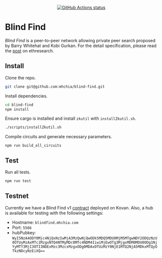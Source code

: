 <p align="center">
  <a href="https://github.com/mhchia/blind-find/actions?workflow=nodejs"><img alt="GitHub Actions status" src="https://github.com/mhchia/blind-find/workflows/nodejs/badge.svg"></a>
</p>

# Blind Find
*Blind Find* is a peer-to-peer network allowing private peer search proposed by Barry Whitehat and Kobi Gurkan. For the detail specification, please read the [post][blind-find-ethresearch] on ethresearch.

## Install

Clone the repo.
```bash
git clone git@github.com:mhchia/blind-find.git
```

Install dependencies.
```bash
cd blind-find
npm install
```

Ensure cargo is installed and install `zkutil` with `installZkutil.sh`.

```bash
./scripts/installZkutil.sh
```

Compile circuits and generate necessary parameters. 
```
npm run build_all_circuits
```

## Test

Run all tests.

```bash
npm run test
```

## Testnet
Currently we have a Blind Find v1 [contract](https://kovan.etherscan.io/address/0xe57881d655309c9a20f469a95564beaeb93ce73a#code) deployed on Kovan. Also, a hub is available for testing with the following settings:
- Hostname: `blindfind.mhchia.com`
- Port: `5566`
- hubPubkey: `WyI5NzA4ODY0Mjc4NjQxNzIwMjA3MzQwNjQwODk5MDQ5MDU0MjM5MTgwNDY2ODQzNzU0OTUyMzAxMTc1MzgxNTQ4NTMyMDc0MTc4NDM4IiwiMjEwOTg3MjgxMDM0MDU0ODg1NjYyMTY3MjI3OTI3NDExMzc3MzcxMzgxODg0MDAxOTUzMzY0NjE1MTQ2NjA5MDkxMTQyOTkzNDcyNzEiXQ==`

[blind-find-ethresearch]: https://ethresear.ch/t/blind-find-private-social-network-search/6988
